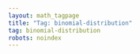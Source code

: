 ```yaml
---
layout: math_tagpage
title: "Tag: binomial-distribution"
tag: binomial-distribution
robots: noindex
---
```

